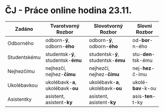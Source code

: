 # ČJ - Práce online hodina 23.11.

| Zadáno       | Tvarotvorný Rozbor                 | Slovotvorný Rozbor                 | Slovní Rozbor       |
| ------------ | ---------------------------------- | ---------------------------------- | ------------------- |
| Odborného    | odborn-**ý**, odborn-**ého**       | odborn-**ý**, odborn-**ého**       | od-**bor**-n-ého    |
| Studentskému | studentsk-**ý**, studentsk-**ému** | studentsk-**ý**, studentsk-**ému** | stu-**den**-tsk-ému |
| Nejhezčímu   | nejhezčí, nejhez-**čímu**          | nejhezčí, nejhez-**čímu**          | nej-**hez**-č-ímu   |
| Ukolébavkou  | ukolébavk-**a**, ukolébavk-**ou**  | ukolébavk-**a**, ukolébavk-**ou**  | ukolé-**bav**-k-ou  |
| Asistentky   | asistent, asistent-**ky**          | asistent, asistent-**ky**          | asis-**ten**-t-ky   |
